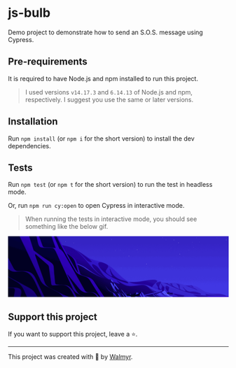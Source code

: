 # js-bulb

Demo project to demonstrate how to send an S.O.S. message using Cypress.

## Pre-requirements

It is required to have Node.js and npm installed to run this project.

> I used versions `v14.17.3` and `6.14.13` of Node.js and npm, respectively. I suggest you use the same or later versions.

## Installation

Run `npm install` (or `npm i` for the short version) to install the dev dependencies.

## Tests

Run `npm test` (or `npm t` for the short version) to run the test in headless mode.

Or, run `npm run cy:open` to open Cypress in interactive mode.

> When running the tests in interactive mode, you should see something like the below gif.

![cy-js-bulb](cy-js-bulb.gif)

## Support this project

If you want to support this project, leave a ⭐.

___

This project was created with 💛 by [Walmyr](https://walmyr.dev).
